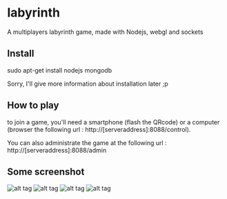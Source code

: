 # labyrinth
A multiplayers labyrinth game, made with Nodejs, webgl and sockets


## Install

sudo apt-get install nodejs mongodb

Sorry, I'll give more information about installation later ;p


## How to play

to join a game, you'll need a smartphone (flash the QRcode) or a computer (browser the following url :
http://[serveraddress]:8088/control).

You can also administrate the game at the following url :
http://[serveraddress]:8088/admin


## Some screenshot

![alt tag](https://github.com/Orelab/labyrinth/assets/img/screenshot1.jpg)
![alt tag](https://github.com/Orelab/labyrinth/assets/img/screenshot2.png)
![alt tag](https://github.com/Orelab/labyrinth/assets/img/screenshot3.png)
![alt tag](https://github.com/Orelab/labyrinth/assets/img/screenshot4.png)

